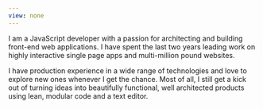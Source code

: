 ```yaml
---
view: none
---
```


I am a JavaScript developer with a passion for architecting and building front-end web applications. I have spent the last two years leading work on highly interactive single page apps and multi-million pound websites.

I have production experience in a wide range of technologies and love to explore new ones whenever I get the chance. Most of all, I still get a kick out of turning ideas into beautifully functional, well architected products using lean, modular code and a text editor.
